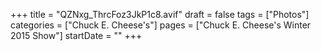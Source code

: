 +++
title = "QZNxg_ThrcFoz3JkP1c8.avif"
draft = false
tags = ["Photos"]
categories = ["Chuck E. Cheese's"]
pages = ["Chuck E. Cheese's Winter 2015 Show"]
startDate = ""
+++
